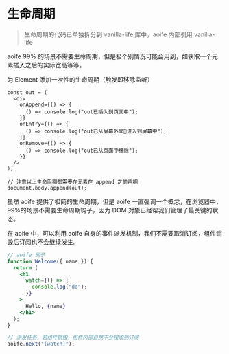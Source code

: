 # 生命周期

> 生命周期的代码已单独拆分到 vanilla-life 库中，aoife 内部引用 vanilla-life

aoife 99% 的场景不需要生命周期，但是极个别情况可能会用到，如获取一个元素插入之后的实际宽高等等。

为 Element 添加一次性的生命周期（触发即移除监听）

```tsx
const out = (
  <div
    onAppend={() => {
      () => console.log("out已插入到页面中");
    }}
    onEntry={() => {
      () => console.log("out已从屏幕外面进入到屏幕中");
    }}
    onRemove={() => {
      () => console.log("out已从页面中移除");
    }}
  />
);

// 注意以上生命周期都需要在元素在 append 之前声明
document.body.append(out);
```

虽然 aoife 提供了极简的生命周期，但是 aoife 一直强调一个概念，在浏览器中，99%的场景不需要生命周期钩子，因为 DOM 对象已经帮我们管理了最关键的状态。

在 aoife 中，可以利用 aoife 自身的事件派发机制，我们不需要取消订阅，组件销毁后订阅也不会继续发生。

```jsx
// aoife 例子
function Welcome({ name }) {
  return (
    <h1
      watch={() => {
        console.log("do");
      }}
    >
      Hello, {name}
    </h1>
  );
}

// 派发任务，若组件销毁，组件内部自然不会接收到订阅
aoife.next("[watch]");
```
